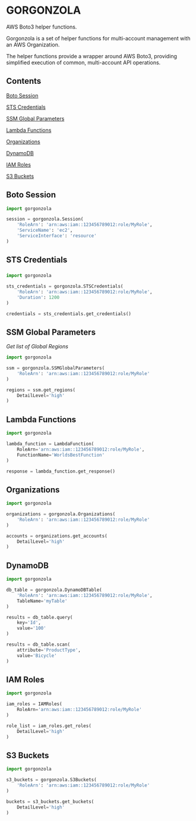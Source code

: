 # GORGONZOLA

AWS Boto3 helper functions.

Gorgonzola is a set of helper functions for multi-account management with an AWS Organization.

The helper functions provide a wrapper around AWS Boto3, providing simplified execution of common, multi-account API operations.

## Contents

[ Boto Session ](#-boto-session)

[ STS Credentials ](#-sts-credentials)

[ SSM Global Parameters ](#-ssm-global-parameters)

[ Lambda Functions ](#-lambda-functions)

[ Organizations ](#-organizations)

[ DynamoDB ](#-dynamodb)

[ IAM Roles ](#-iam-roles)

[ S3 Buckets ](#-s3-buckets)

## Boto Session

```python
import gorgonzola

session = gorgonzola.Session(
    'RoleArn': 'arn:aws:iam::123456789012:role/MyRole',
    'ServiceName': 'ec2',
    'ServiceInterface': 'resource'
)
```

## STS Credentials

### 
```python
import gorgonzola

sts_credentials = gorgonzola.STSCredentials(
    'RoleArn': 'arn:aws:iam::123456789012:role/MyRole',
    'Duration': 1200
)

credentials = sts_credentials.get_credentials()
```

## SSM Global Parameters

*Get list of Global Regions*
```python
import gorgonzola

ssm = gorgonzola.SSMGlobalParameters(
    'RoleArn': 'arn:aws:iam::123456789012:role/MyRole'
)

regions = ssm.get_regions(
    DetailLevel='high'
)
```

## Lambda Functions

```python
import gorgonzola

lambda_function = LambdaFunction(
    RoleArn='arn:aws:iam::123456789012:role/MyRole',
    FunctionName='WorldsBestFunction'
)

response = lambda_function.get_response()
```

## Organizations

```python
import gorgonzola

organizations = gorgonzola.Organizations(
    'RoleArn': 'arn:aws:iam::123456789012:role/MyRole'
)

accounts = organizations.get_accounts(
    DetailLevel='high'
)
```

## DynamoDB

```python
import gorgonzola

db_table = gorgonzola.DynamoDBTable(
    'RoleArn': 'arn:aws:iam::123456789012:role/MyRole',
    TableName='myTable'
)

results = db_table.query(
    key='Id',
    value='100'
)

results = db_table.scan(
    attribute='ProductType',
    value='Bicycle'
)
```

## IAM Roles

```python
import gorgonzola

iam_roles = IAMRoles(
    RoleArn='arn:aws:iam::123456789012:role/MyRole'
)

role_list = iam_roles.get_roles(
    DetailLevel='high'
)
```

## S3 Buckets

```python
import gorgonzola

s3_buckets = gorgonzola.S3Buckets(
    'RoleArn': 'arn:aws:iam::123456789012:role/MyRole'
)

buckets = s3_buckets.get_buckets(
    DetailLevel='high'
)
```